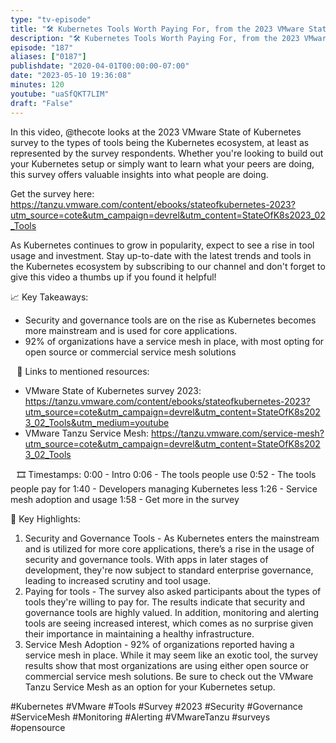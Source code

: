 ```yaml
---
type: "tv-episode"
title: "🛠️ Kubernetes Tools Worth Paying For, from the 2023 VMware State of Kubernetes Survey  📊"
description: "🛠️ Kubernetes Tools Worth Paying For, from the 2023 VMware State of Kubernetes Survey  📊"
episode: "187"
aliases: ["0187"]
publishdate: "2020-04-01T00:00:00-07:00"
date: "2023-05-10 19:36:08"
minutes: 120
youtube: "uaSfQKT7LIM"
draft: "False"
---
```


In this video, @thecote looks at the 2023 VMware State of Kubernetes survey to the types of tools being the Kubernetes ecosystem, at least as represented by the survey respondents. Whether you're looking to build out your Kubernetes setup or simply want to learn what your peers are doing, this survey offers valuable insights into what people are doing.

Get the survey here: https://tanzu.vmware.com/content/ebooks/stateofkubernetes-2023?utm_source=cote&utm_campaign=devrel&utm_content=StateOfK8s2023_02_Tools

As Kubernetes continues to grow in popularity, expect to see a rise in tool usage and investment. Stay up-to-date with the latest trends and tools in the Kubernetes ecosystem by subscribing to our channel and don't forget to give this video a thumbs up if you found it helpful!

📈 Key Takeaways:

* Security and governance tools are on the rise as Kubernetes becomes more mainstream and is used for core applications.
* 92% of organizations have a service mesh in place, with most opting for open source or commercial service mesh solutions

⠀🔗 Links to mentioned resources:

* VMware State of Kubernetes survey 2023: https://tanzu.vmware.com/content/ebooks/stateofkubernetes-2023?utm_source=cote&utm_campaign=devrel&utm_content=StateOfK8s2023_02_Tools&utm_medium=youtube
* VMware Tanzu Service Mesh: https://tanzu.vmware.com/service-mesh?utm_source=cote&utm_campaign=devrel&utm_content=StateOfK8s2023_02_Tools

⠀🎞️ Timestamps:
0:00 - Intro
0:06 - The tools people use
0:52 - The tools people pay for
1:40 - Developers managing Kubernetes less
1:26 - Service mesh adoption and usage
1:58 - Get more in the survey

📌 Key Highlights:

1. Security and Governance Tools - As Kubernetes enters the mainstream and is utilized for more core applications, there’s a rise in the usage of security and governance tools. With apps in later stages of development, they're now subject to standard enterprise governance, leading to increased scrutiny and tool usage.
2. Paying for tools - The survey also asked participants about the types of tools they're willing to pay for. The results indicate that security and governance tools are highly valued. In addition, monitoring and alerting tools are seeing increased interest, which comes as no surprise given their importance in maintaining a healthy infrastructure.
3. Service Mesh Adoption - 92% of organizations reported having a service mesh in place. While it may seem like an exotic tool, the survey results show that most organizations are using either open source or commercial service mesh solutions. Be sure to check out the VMware Tanzu Service Mesh as an option for your Kubernetes setup.



#Kubernetes #VMware #Tools #Survey #2023 #Security #Governance #ServiceMesh #Monitoring #Alerting #VMwareTanzu #surveys #opensource